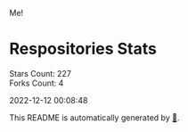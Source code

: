 Me!

# Respositories Stats
Stars Count: 227  
Forks Count: 4

2022-12-12 00:08:48  

This README is automatically generated by [🐰](https://github.com/rnitta/rnitta).

